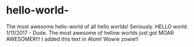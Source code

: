 # hello-world-
The most awesome hello-world of all hello worlds! Seriously. HELLO world.
1/11/2017 - Dude. The most awesome of hellow worlds just got MOAR AWESOMER!!! I added this text in Atom! Wowie zowie!!
